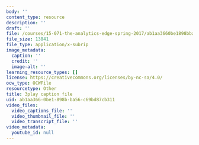 ```yaml
---
body: ''
content_type: resource
description: ''
draft: ''
file: /courses/15-071-the-analytics-edge-spring-2017/ab1aa3660be1898bba56c69bd87cb311_2rnsbodsJVc.srt
file_size: 13841
file_type: application/x-subrip
image_metadata:
  caption: ''
  credit: ''
  image-alt: ''
learning_resource_types: []
license: https://creativecommons.org/licenses/by-nc-sa/4.0/
ocw_type: OCWFile
resourcetype: Other
title: 3play caption file
uid: ab1aa366-0be1-898b-ba56-c69bd87cb311
video_files:
  video_captions_file: ''
  video_thumbnail_file: ''
  video_transcript_file: ''
video_metadata:
  youtube_id: null
---
```

